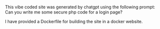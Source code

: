 This vibe coded site was generated by chatgpt using the following prompt: Can you write me some secure php code for a login page?

I have provided a Dockerfile for building the site in a docker website.
